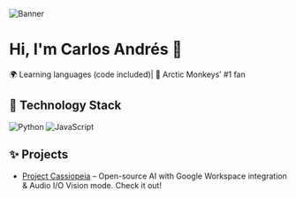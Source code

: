 ![Banner](https://i.pinimg.com/1200x/87/97/dd/8797dd03f126d0370f5f5dcc3a66012d.jpg)

# Hi, I'm Carlos Andrés 👋

 
🌍 Learning languages (code included)| 🎸 Arctic Monkeys’ #1 fan

## 🚀 Technology Stack
![Python](https://img.shields.io/badge/python-%2314354C.svg?logo=python&logoColor=white)
![JavaScript](https://img.shields.io/badge/javascript-%23323330.svg?logo=javascript&logoColor=%23F7DF1E)




## ✨ Projects
- [Project Cassiopeia](https://github.com/charles-andreww/Project-Cassiopeia) – Open-source AI with Google Workspace integration & Audio I/O Vision mode. Check it out!

